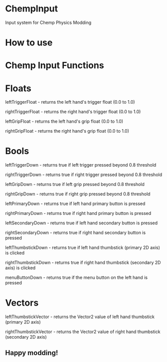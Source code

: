 # ChempInput
Input system for Chemp Physics Modding

# How to use

# Chemp Input Functions
# Floats
leftTriggerFloat - returns the left hand's trigger float (0.0 to 1.0)

 rightTriggerFloat - returns the right hand's trigger float (0.0 to 1.0)
 
 leftGripFloat - returns the left hand's grip float (0.0 to 1.0)
 
 rightGripFloat - returns the right hand's grip float (0.0 to 1.0)
 
# Bools
leftTriggerDown - returns true if left trigger pressed beyond 0.8 threshold

 rightTriggerDown - returns true if right trigger pressed beyond 0.8 threshold
 
 leftGripDown - returns true if left grip pressed beyond 0.8 threshold
 
 rightGripDown - returns true if right grip pressed beyond 0.8 threshold
 
leftPrimaryDown - returns true if left hand primary button is pressed

 rightPrimaryDown - returns true if right hand primary button is pressed
 
 leftSecondaryDown - returns true if left hand secondary button is pressed
 
 rightSecondaryDown - returns true if right hand secondary button is pressed
 
leftThumbstickDown - returns true if left hand thumbstick (primary 2D axis) is clicked

 rightThumbstickDown - returns true if right hand thumbstick (secondary 2D axis) is clicked
 
menuButtonDown - returns true if the menu button on the left hand is pressed

# Vectors
leftThumbstickVector - returns the Vector2 value of left hand thumbstick (primary 2D axis)

 rightThumbstickVector - returns the Vector2 value of right hand thumbstick (secondary 2D axis)



## Happy modding!
